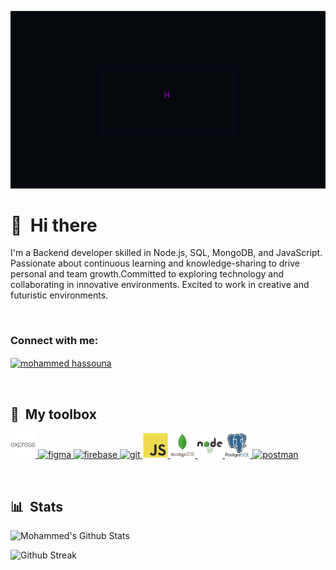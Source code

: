 ![Hey there, I'm Mohammed.](https://github.com/muhammed-ahmed-hassouna/muhammed-ahmed-hassouna/blob/main/MO.gif)

# 👋 &nbsp;Hi there

I'm a Backend developer skilled in Node.js, SQL, MongoDB, and JavaScript. Passionate about
continuous learning and knowledge-sharing to drive personal and team growth.Committed to
exploring technology and collaborating in innovative environments. Excited to work in creative
and futuristic environments.

&nbsp;

<h3 align="left">Connect with me:</h3>
<p align="left">
<a href="https://linkedin.com/in/mohammed-hassouna" target="blank"><img align="center" src="https://raw.githubusercontent.com/rahuldkjain/github-profile-readme-generator/master/src/images/icons/Social/linked-in-alt.svg" alt="mohammed hassouna" height="30" width="40" /></a>
</p>

&nbsp;

## 🧰 &nbsp;My toolbox
<p align="left"> <a href="https://expressjs.com" target="_blank" rel="noreferrer"> <img src="https://raw.githubusercontent.com/devicons/devicon/master/icons/express/express-original-wordmark.svg" alt="express" width="40" height="40"/> </a> <a href="https://www.figma.com/" target="_blank" rel="noreferrer"> <img src="https://www.vectorlogo.zone/logos/figma/figma-icon.svg" alt="figma" width="40" height="40"/> </a> <a href="https://firebase.google.com/" target="_blank" rel="noreferrer"> <img src="https://www.vectorlogo.zone/logos/firebase/firebase-icon.svg" alt="firebase" width="40" height="40"/> </a> <a href="https://git-scm.com/" target="_blank" rel="noreferrer"> <img src="https://www.vectorlogo.zone/logos/git-scm/git-scm-icon.svg" alt="git" width="40" height="40"/> </a> <a href="https://developer.mozilla.org/en-US/docs/Web/JavaScript" target="_blank" rel="noreferrer"> <img src="https://raw.githubusercontent.com/devicons/devicon/master/icons/javascript/javascript-original.svg" alt="javascript" width="40" height="40"/> </a> <a href="https://www.mongodb.com/" target="_blank" rel="noreferrer"> <img src="https://raw.githubusercontent.com/devicons/devicon/master/icons/mongodb/mongodb-original-wordmark.svg" alt="mongodb" width="40" height="40"/> </a> <a href="https://nodejs.org" target="_blank" rel="noreferrer"> <img src="https://raw.githubusercontent.com/devicons/devicon/master/icons/nodejs/nodejs-original-wordmark.svg" alt="nodejs" width="40" height="40"/> </a> <a href="https://www.postgresql.org" target="_blank" rel="noreferrer"> <img src="https://raw.githubusercontent.com/devicons/devicon/master/icons/postgresql/postgresql-original-wordmark.svg" alt="postgresql" width="40" height="40"/> </a> <a href="https://postman.com" target="_blank" rel="noreferrer"> <img src="https://www.vectorlogo.zone/logos/getpostman/getpostman-icon.svg" alt="postman" width="40" height="40"/> </a> </p>

&nbsp;

## 📊 &nbsp;Stats

![Mohammed's Github Stats](https://github-readme-stats.vercel.app/api/top-langs/?username=muhammed-ahmed-hassouna&theme=onedark&show_icons=true&hide_border=true&layout=compact)

![Github Streak](https://github-readme-streak-stats.herokuapp.com/?user=muhammed-ahmed-hassouna&theme=onedark&hide_border=true)

